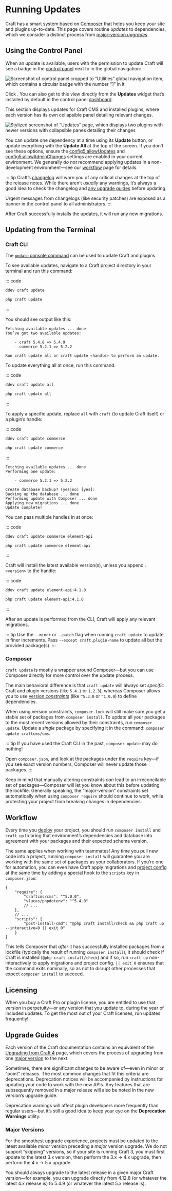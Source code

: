 # Running Updates

Craft has a smart system based on [Composer](https://getcomposer.org) that helps you keep your site and plugins up-to-date. This page covers routine _updates_ to dependencies, which we consider a distinct process from [major-version _upgrades_](#major-versions).

<!-- more -->

## Using the Control Panel

When an update is available, users with the permission to update Craft will see a badge in the [control panel](system/control-panel.md) next to <Journey path="Utilities" /> in the global navigation:

![Screenshot of control panel cropped to “Utilities” global navigation item, which contains a circular badge with the number “1” in it](./images/update-badge.png)

Click <Journey path="Utilities, Updates" />. You can also get to this view directly from the **Updates** widget that’s installed by default in the control panel [dashboard](system/control-panel.md#dashboard).

This section displays updates for Craft CMS and installed plugins, where each version has its own collapsible panel detailing relevant changes.

![Stylized screenshot of “Updates” page, which displays two plugins with newer versions with collapsible panes detailing their changes](./images/updates.png)

You can update one dependency at a time using its **Update** button, or update everything with the **Update All** at the top of the screen. If you don’t see these options, ensure the <config5:allowUpdates> and <config5:allowAdminChanges> settings are enabled in your current environment. We generally _do not_ recommend applying updates in a non-development environment—see our [workflow](deploy.md) page for details.

::: tip
Craft’s [changelog](repo:craftcms/cms/blob/5.x/CHANGELOG.md) will warn you of any critical changes at the top of the release notes. While there aren’t _usually_ any warnings, it’s always a good idea to check the changelog and [any upgrade guides](#upgrade-guides) before updating.

Urgent messages from changelogs (like security patches) are exposed as a banner in the control panel to all administrators.
:::

After Craft successfully installs the updates, it will run any new migrations.

## Updating from the Terminal

### Craft CLI

The [`update` console command](reference/cli.md#update) can be used to update Craft and plugins.

To see available updates, navigate to a Craft project directory in your terminal and run this command:

::: code
```bash DDEV
ddev craft update
```
```bash Generic
php craft update
```
:::

You should see output like this:

```
Fetching available updates ... done
You’ve got two available updates:

    - craft 5.4.8 => 5.4.9
    - commerce 5.2.1 => 5.2.2

Run craft update all or craft update <handle> to perform an update.
```

To update everything all at once, run this command:

::: code
```bash DDEV
ddev craft update all
```
```bash Generic
php craft update all
```
:::

To apply a specific update, replace `all` with `craft` (to update Craft itself) or a plugin’s handle:

::: code
```bash DDEV
ddev craft update commerce
```
```bash Generic
php craft update commerce
```
:::

```
Fetching available updates ... done
Performing one update:

    - commerce 5.2.1 => 5.2.2

Create database backup? (yes|no) [yes]:
Backing up the database ... done
Performing update with Composer ... done
Applying new migrations ... done
Update complete!
```

You can pass multiple handles in at once:

::: code
```bash DDEV
ddev craft update commerce element-api
```
```bash Generic
php craft update commerce element-api
```
:::

Craft will install the latest available version(s), unless you append `:<version>` to the handle:

::: code
```bash DDEV
ddev craft update element-api:4.1.0
```
```bash Generic
php craft update element-api:4.1.0
```
:::

After an update is performed from the CLI, Craft will apply any relevant migrations.

::: tip
Use the `--minor` or `--patch` flag when running `craft update` to update in finer increments. Pass `--except craft,plugin-name` to update all but the provided package(s).
:::

### Composer

`craft update` is mostly a wrapper around Composer—but you can use Composer directly for more control over the update process.

The main behavioral difference is that `craft update` will always set _specific_ Craft and plugin versions (like `5.4.1` or `1.2.3`), whereas Composer allows you to use [version _constraints_](https://getcomposer.org/doc/articles/versions.md)  (like `^5.3.0` or `^1.0.0`) to define dependencies.

When using version constraints, `composer.lock` will still make sure you get a stable set of packages from `composer install`. To update all your packages to the most recent versions allowed by their constraints, run `composer update`. Update a _single_ package by specifying it in the command: `composer update craftcms/cms`.

::: tip
If you have used the Craft CLI in the past, `composer update` may do nothing!

Open `composer.json`, and look at the packages under the `require` key—if you see exact version numbers, Composer will never update those packages.
:::

Keep in mind that manually altering constraints _can_ lead to an irreconcilable set of packages—Composer will let you know about this before updating the lockfile. Generally speaking, the “major-version” constraints set automatically when using `composer require` should continue to work, while protecting your project from breaking changes in dependencies.

## Workflow

Every time you [deploy](./deploy.md) your project, you should run `composer install` and `craft up` to bring that environment’s dependencies and database into agreement with your packages and their expected schema version.

The same applies when working with teammates! Any time you pull new code into a project, running `composer install` will guarantee you are working with the same set of packages as your collaborators. If you’re one for automation, you can even have Craft apply migrations and [project config](system/project-config.md) at the same time by adding a special hook to the `scripts` key in `composer.json`:

```json{9}
{
    "require": {
        "craftcms/cms": "^5.0.0",
        "vlucas/phpdotenv": "^5.4.0"
        // ...
    },
    // ...
    "scripts": {
        "post-install-cmd": "@php craft install/check && php craft up --interactive=0 || exit 0"
    }
}
```

This tells Composer that _after_ it has successfully installed packages from a lockfile (typically the result of running `composer install`), it should check if Craft is installed (`@php craft install/check`) and if so, run `craft up` non-interactively to apply migrations and project config. `|| exit 0` ensures that the command exits nominally, so as not to disrupt other processes that expect `composer install` to succeed.

## Licensing

When you buy a Craft Pro or plugin license, you are entitled to use that version in perpetuity—or any version that you update to, during the year of included updates. To get the most out of your Craft licenses, run updates frequently!

## Upgrade Guides

Each version of the Craft documentation contains an equivalent of the [Upgrading from Craft 4](upgrade.md) page, which covers the process of upgrading from one [major version](#major-versions) to the next.

Sometimes, there are significant changes to be aware of—even in minor or “point” releases. The most common changes that fit this criteria are deprecations. Deprecation notices will be accompanied by instructions for updating your code to work with the new APIs. Any features that are subsequently removed in a major release will also be noted in the new version’s upgrade guide.

Deprecation warnings will affect plugin developers more frequently than regular users—but it’s still a good idea to keep your eye on the **Deprecation Warnings** utility.

### Major Versions

For the smoothest upgrade experience, projects must be updated to the latest available _minor_ version preceding a _major_ version upgrade. We do not support “skipping” versions, so if your site is running Craft 3, you must first update to the latest 3.x version, then perform the 3.x &rarr; 4.x upgrade, then perform the 4.x &rarr; 5.x upgrade.

You should always upgrade to the latest release in a given major Craft version—for example, you can upgrade directly from 4.12.8 (or whatever the latest 4.x release is) to 5.4.9 (or whatever the latest 5.x release is).

